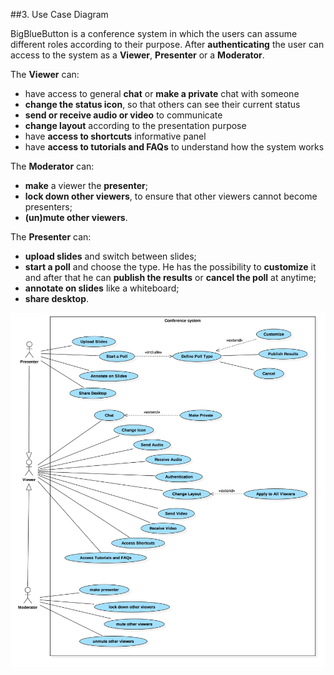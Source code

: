 ##3. Use Case Diagram

BigBlueButton is a conference system in which the users can assume different roles according to their purpose. After **authenticating** the user can access to the system as a **Viewer**, **Presenter** or a **Moderator**.

The **Viewer** can:

* have access to general **chat** or **make a private** chat with someone
* **change the status icon**, so that others can see their current status
* **send or receive audio or video** to communicate
* **change layout** according to the presentation purpose
* have **access to shortcuts** informative panel
* have **access to tutorials and FAQs** to understand how the system works

The **Moderator** can:

* **make** a viewer the **presenter**;
* **lock down other viewers**, to ensure that other viewers cannot become presenters;
* **(un)mute other viewers**.

The **Presenter** can:

* **upload slides** and switch between slides;
* **start a poll** and choose the type. He has the possibility to **customize** it and after that he can **publish the results** or **cancel the poll** at anytime;
* **annotate on slides** like a whiteboard;
* **share desktop**.

![Use Case Diagram](images/UseCaseDiagram.png "Use Case Diagram")

<!-- Diagrama de casos de uso, o que significa cada caso de uso -->
